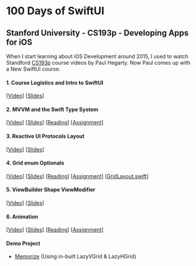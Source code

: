 # 100 Days of SwiftUI

## Stanford University - CS193p - Developing Apps for iOS
When I start learning about iOS Development around 2015, I used to watch Standford [CS193p](https://cs193p.sites.stanford.edu/) course videos by Paul Hegarty. Now Paul comes up with a New SwiftUI course.

#### 1. Course Logistics and Intro to SwiftUI
[[Video](https://youtu.be/jbtqIBpUG7g)] [[Slides](/CS193p/Slides/l1.pdf)]

#### 2. MVVM and the Swift Type System
[[Video](https://youtu.be/4GjXq2Sr55Q)] [[Slides](/CS193p/Slides/l2.pdf)] [[Reading](/CS193p/Reading/r1.pdf)] [[Assignment](/CS193p/Assignment/a1.pdf)]

#### 3. Reactive UI Protocols Layout
[[Video](https://youtu.be/SIYdYpPXil4)] [[Slides](/CS193p/Slides/l3.pdf)]

#### 4. Grid enum Optionals
[[Video](https://youtu.be/eHEeWzFP6O4)] [[Slides](/CS193p/Slides/l4.pdf)] [[Reading](/CS193p/Reading/r2.pdf)] [[Assignment](/CS193p/Assignment/a2.pdf)] [[GridLayout.swift](/CS193p/Others/GridLayout.swift.zip?raw=true)]

#### 5. ViewBuilder Shape ViewModifier
[[Video](https://youtu.be/oDKDGCRdSHc)] [[Slides](/CS193p/Slides/l5.pdf)]

#### 6. Animation
[[Video](https://youtu.be/3krC2c56ceQ)] [[Slides](/CS193p/Slides/l6.pdf)] [[Reading](/CS193p/Reading/r3.pdf)] [[Assignment](/CS193p/Assignment/a3.pdf)]

#### Demo Project
- [Memorize](CS193p/Demo1-Memorize) (Using in-built LazyVGrid & LazyHGrid)
